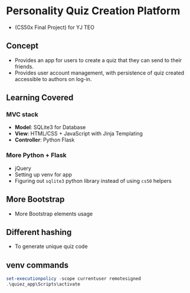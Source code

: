 # Personality Quiz Creation Platform
- (CS50x Final Project) for YJ TEO

## Concept
- Provides an app for users to create a quiz that they can send to their friends.
- Provides user account management, with persistence of quiz created accessible to authors on log-in.


## Learning Covered

### MVC stack
- **Model**: SQLite3 for Database
- **View**: HTML/CSS + JavaScript with Jinja Templating
- **Controller**: Python Flask

### More Python + Flask
- jQuery
- Setting up venv for app
- Figuring out `sqlite3` python library instead of using `cs50` helpers

## More Bootstrap
- More Bootstrap elements usage

## Different hashing
- To generate unique quiz code


## venv commands
```powershell
set-executionpolicy -scope currentuser remotesigned
.\quiez_app\Scripts\activate
```